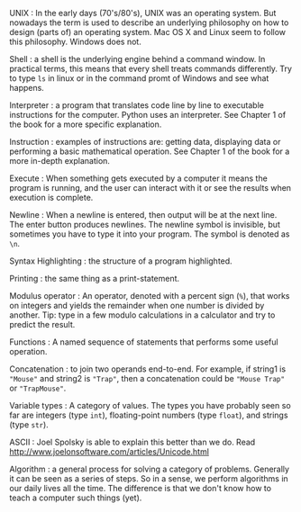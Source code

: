 UNIX
: In the early days (70's/80's), UNIX was an operating system. But nowadays the term is used to describe an underlying philosophy on how to design (parts of) an operating system. Mac OS X and Linux seem to follow this philosophy. Windows does not.

Shell
: a shell is the underlying engine behind a command window. In practical terms, this means that every shell treats commands differently. Try to type `ls` in linux or in the command promt of Windows and see what happens.

Interpreter
: a program that translates code line by line to executable instructions for the computer. Python uses an interpreter. See Chapter 1 of the book for a more specific explanation.

Instruction
: examples of instructions are: getting data, displaying data or performing a basic mathematical operation. See Chapter 1 of the book for a more in-depth explanation.

Execute
: When something gets executed by a computer it means the program is running, and the user can interact with it or see the results when execution is complete.

Newline
: When a newline is entered, then output will be at the next line. The enter button produces newlines. The newline symbol is invisible, but sometimes you have to type it into your program. The symbol is denoted as `\n`.

Syntax Highlighting
: the structure of a program highlighted.

Printing
: the same thing as a print-statement.

Modulus operator
: An operator, denoted with a percent sign (`%`), that works on integers and yields the remainder when one number is divided by another. Tip: type in a few modulo calculations in a calculator and try to predict the result.

Functions
: A named sequence of statements that performs some useful operation. 

Concatenation
: to join two operands end-to-end. For example, if string1 is `"Mouse"` and string2 is `"Trap"`, then a concatenation could be `"Mouse Trap"` or `"TrapMouse"`.

Variable types
: A category of values. The types you have probably seen so far are integers (type `int`), floating-point numbers (type `float`), and strings (type `str`).

ASCII
: Joel Spolsky is able to explain this better than we do. Read <http://www.joelonsoftware.com/articles/Unicode.html>

Algorithm
: a general process for solving a category of problems. Generally it can be seen as a series of steps. So in a sense, we perform algorithms in our daily lives all the time. The difference is that we don't know how to teach a computer such things (yet).
